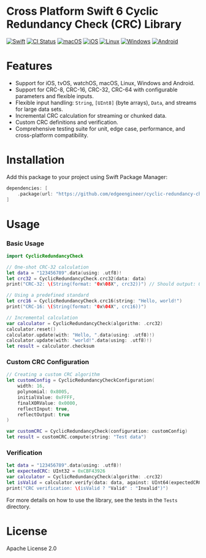 # Cross Platform Swift 6 Cyclic Redundancy Check (CRC) Library

[![Swift](https://img.shields.io/badge/Swift-6.0-orange.svg)](https://swift.org)
[![CI Status](https://github.com/edgeengineer/cyclic-redundancy-check/actions/workflows/swift.yml/badge.svg)](https://github.com/edgeengineer/cyclic-redundancy-check/actions/workflows/swift.yml)
[![macOS](https://img.shields.io/badge/macOS-supported-success)](https://github.com/edgeengineer/cyclic-redundancy-check)
[![iOS](https://img.shields.io/badge/iOS-supported-success)](https://github.com/edgeengineer/cyclic-redundancy-check)
[![Linux](https://img.shields.io/badge/Linux-supported-success)](https://github.com/edgeengineer/cyclic-redundancy-check)
[![Windows](https://img.shields.io/badge/Windows-supported-success)](https://github.com/edgeengineer/cyclic-redundancy-check)
[![Android](https://img.shields.io/badge/Android-supported-success)](https://github.com/edgeengineer/cyclic-redundancy-check)

# Features

- Support for iOS, tvOS, watchOS, macOS, Linux, Windows and Android.
- Support for CRC-8, CRC-16, CRC-32, CRC-64 with configurable parameters and flexible inputs.
- Flexible input handling: `String`, `[UInt8]` (byte arrays), `Data`, and streams for large data sets.
- Incremental CRC calculation for streaming or chunked data.
- Custom CRC definitions and verification.
- Comprehensive testing suite for unit, edge case, performance, and cross-platform compatibility.

# Installation

Add this package to your project using Swift Package Manager:

```swift
dependencies: [
    .package(url: "https://github.com/edgeengineer/cyclic-redundancy-check.git", from: "0.0.2")
]
```

# Usage

### Basic Usage

```swift
import CyclicRedundancyCheck

// One-shot CRC-32 calculation
let data = "123456789".data(using: .utf8)!
let crc32 = CyclicRedundancyCheck.crc32(data: data)
print("CRC-32: \(String(format: "0x%08X", crc32))") // Should output: 0xCBF43926

// Using a predefined standard
let crc16 = CyclicRedundancyCheck.crc16(string: "Hello, world!")
print("CRC-16: \(String(format: "0x%04X", crc16))")

// Incremental calculation
var calculator = CyclicRedundancyCheck(algorithm: .crc32)
calculator.reset()
calculator.update(with: "Hello, ".data(using: .utf8)!)
calculator.update(with: "world!".data(using: .utf8)!)
let result = calculator.checksum
```

### Custom CRC Configuration

```swift
// Creating a custom CRC algorithm
let customConfig = CyclicRedundancyCheckConfiguration(
    width: 16,
    polynomial: 0x8005,
    initialValue: 0xFFFF,
    finalXORValue: 0x0000,
    reflectInput: true,
    reflectOutput: true
)

var customCRC = CyclicRedundancyCheck(configuration: customConfig)
let result = customCRC.compute(string: "Test data")
```

### Verification

```swift
let data = "123456789".data(using: .utf8)!
let expectedCRC: UInt32 = 0xCBF43926
var calculator = CyclicRedundancyCheck(algorithm: .crc32)
let isValid = calculator.verify(data: data, against: UInt64(expectedCRC))
print("CRC verification: \(isValid ? "Valid" : "Invalid")")
```

For more details on how to use the library, see the tests in the `Tests` directory.

# License

Apache License 2.0